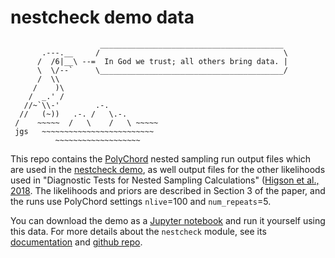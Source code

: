 nestcheck demo data
===================
                        _________________________________________
           .---.__     /                                         \
          /  /6|__\ --=  In God we trust; all others bring data. |
          \  \/--`     \_________________________________________/
          /  \\
         /    )\
        /  _.' /
       //~`\\-'        .-.
      //   (~))   .-. /   \.-.
     /    ~~~~~  /   \    /   \ ~~~~~
     jgs   ~~~~~~~~~~~~~~~~~~~~~~~~~
              ~~~~~~~~~~~~~~~~~~~

This repo contains the [PolyChord](https://ccpforge.cse.rl.ac.uk/gf/project/polychord/) nested sampling run output files which are used in the [nestcheck demo](http://nestcheck.readthedocs.io/en/latest/demos/quickstart_demo.html), as well output files for the other likelihoods used in "Diagnostic Tests for Nested Sampling Calculations" ([Higson et al., 2018](https://arxiv.org/abs/1804.06406).
The likelihoods and priors are described in Section 3 of the paper, and the runs use PolyChord settings ``nlive``=100 and ``num_repeats``=5.

You can download the demo as a [Jupyter notebook](https://github.com/ejhigson/nestcheck/blob/master/docs/demos/quickstart_demo.ipynb) and run it yourself using this data.
For more details about the ``nestcheck`` module, see its [documentation](http://nestcheck.readthedocs.io/en/latest/) and [github repo](https://github.com/ejhigson/nestcheck).
